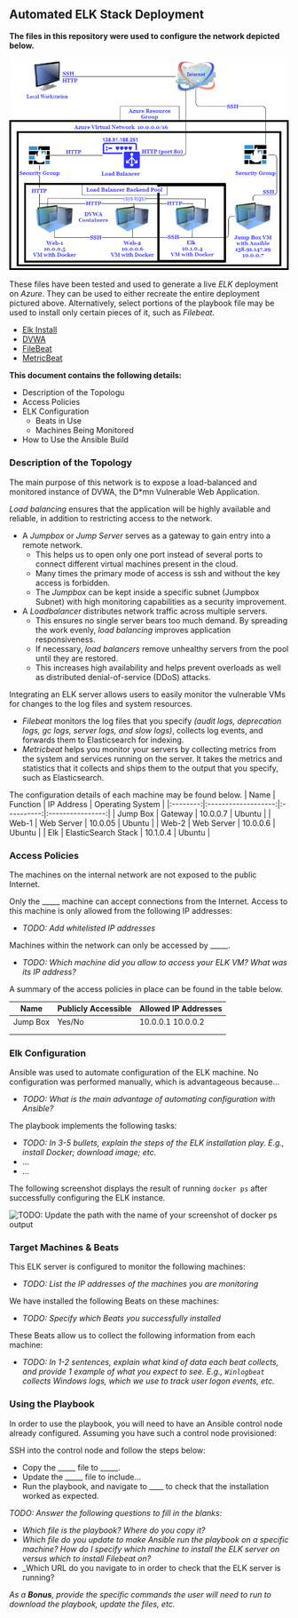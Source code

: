 ## Automated ELK Stack Deployment

**The files in this repository were used to configure the network depicted below.**

 <img src="https://github.com/Elianella/HW13-Project1/blob/main/Images/Diagram.png"> 

These files have been tested and used to generate a live _ELK_ deployment on _Azure_. They can be used to either recreate the entire deployment pictured above. Alternatively, select portions of the playbook file may be used to install only certain pieces of it, such as _Filebeat_.

- <a href="https://github.com/Elianella/HW13-Project1/blob/main/ansible/install-elk.yml">Elk Install</a>
- <a href="https://github.com/Elianella/HW13-Project1/blob/main/ansible/pentest.yml">DVWA</a>
- <a href="https://github.com/Elianella/HW13-Project1/blob/main/ansible/filebeat/roles/filebeat-playbook.yml">FileBeat</a>
- <a href="https://github.com/Elianella/HW13-Project1/blob/main/ansible/metricbeat/roles/metricbeat-playbook.yml">MetricBeat</a>

**This document contains the following details:**
- Description of the Topologu
- Access Policies
- ELK Configuration
  - Beats in Use
  - Machines Being Monitored
- How to Use the Ansible Build


### Description of the Topology

The main purpose of this network is to expose a load-balanced and monitored instance of DVWA, the D*mn Vulnerable Web Application.

_Load balancing_ ensures that the application will be highly available and reliable, in addition to restricting access to the network.
- A _Jumpbox_ or _Jump Server_ serves as a gateway to gain entry into a remote network. 
  - This helps us to open only one port instead of several ports to connect different virtual machines present in the cloud. 
  - Many times the primary mode of access is ssh and without the key access is forbidden.
  - The _Jumpbox_ can be kept inside a specific subnet (Jumpbox Subnet) with high monitoring capabilities as a security improvement.
- A _Loadbalancer_ distributes network traffic across multiple servers.
  - This ensures no single server bears too much demand. By spreading the work evenly, _load balancing_ improves application responsiveness.
  - If necessary, _load balancers_ remove  unhealthy servers from the pool until they are restored.
  - This increases high availability and helps prevent overloads as well as distributed denial-of-service (DDoS) attacks.

Integrating an ELK server allows users to easily monitor the vulnerable VMs for changes to the log files and system resources.
- _Filebeat_ monitors the log files that you specify _(audit logs, deprecation logs, gc logs, server logs, and slow logs)_, collects log events, and forwards them to Elasticsearch for indexing.
- _Metricbeat_ helps you monitor your servers by collecting metrics from the system and services running on the server.  It takes the metrics and statistics that it collects and ships them to the output that you specify, such as Elasticsearch.

The configuration details of each machine may be found below.
|   Name   |       Function      | IP Address | Operating System |
|:--------:|:-------------------:|:----------:|:----------------:|
| Jump Box |       Gateway       |  10.0.0.7  |      Ubuntu      |
|   Web-1  |      Web Server     |   10.0.05  |      Ubuntu      |
|   Web-2  |      Web Server     |  10.0.0.6  |      Ubuntu      |
|    Elk   | ElasticSearch Stack |  10.1.0.4  |      Ubuntu      |

### Access Policies

The machines on the internal network are not exposed to the public Internet. 

Only the _____ machine can accept connections from the Internet. Access to this machine is only allowed from the following IP addresses:
- _TODO: Add whitelisted IP addresses_

Machines within the network can only be accessed by _____.
- _TODO: Which machine did you allow to access your ELK VM? What was its IP address?_

A summary of the access policies in place can be found in the table below.

| Name     | Publicly Accessible | Allowed IP Addresses |
|----------|---------------------|----------------------|
| Jump Box | Yes/No              | 10.0.0.1 10.0.0.2    |
|          |                     |                      |
|          |                     |                      |

### Elk Configuration

Ansible was used to automate configuration of the ELK machine. No configuration was performed manually, which is advantageous because...
- _TODO: What is the main advantage of automating configuration with Ansible?_

The playbook implements the following tasks:
- _TODO: In 3-5 bullets, explain the steps of the ELK installation play. E.g., install Docker; download image; etc._
- ...
- ...

The following screenshot displays the result of running `docker ps` after successfully configuring the ELK instance.

![TODO: Update the path with the name of your screenshot of docker ps output](Images/docker_ps_output.png)

### Target Machines & Beats
This ELK server is configured to monitor the following machines:
- _TODO: List the IP addresses of the machines you are monitoring_

We have installed the following Beats on these machines:
- _TODO: Specify which Beats you successfully installed_

These Beats allow us to collect the following information from each machine:
- _TODO: In 1-2 sentences, explain what kind of data each beat collects, and provide 1 example of what you expect to see. E.g., `Winlogbeat` collects Windows logs, which we use to track user logon events, etc._

### Using the Playbook
In order to use the playbook, you will need to have an Ansible control node already configured. Assuming you have such a control node provisioned: 

SSH into the control node and follow the steps below:
- Copy the _____ file to _____.
- Update the _____ file to include...
- Run the playbook, and navigate to ____ to check that the installation worked as expected.

_TODO: Answer the following questions to fill in the blanks:_
- _Which file is the playbook? Where do you copy it?_
- _Which file do you update to make Ansible run the playbook on a specific machine? How do I specify which machine to install the ELK server on versus which to install Filebeat on?_
- _Which URL do you navigate to in order to check that the ELK server is running?

_As a **Bonus**, provide the specific commands the user will need to run to download the playbook, update the files, etc._
